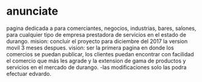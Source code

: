 # anunciate
pagina dedicada a para comerciantes, negocios, industrias, bares, salones, para cualquier tipo de empresa prestadora de servicios en el estado de durango.
mision: concluir el proyecto para diciembre del 2017 la version movil 3 meses despues.
vision: ser la primera pagina en donde los comercios se puedan publicar, los clientes puedan encontrar con facilidad el comercio que más les agrade y la extension de gama de productos y servicios en el mercado de durango.
-las modificaciones solo las podra efectuar edvardo.
